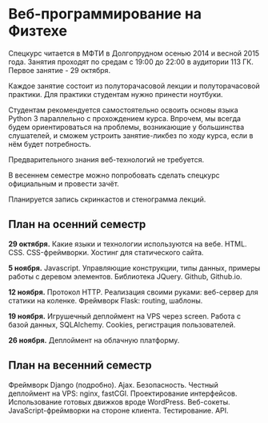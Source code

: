 Веб-программирование на Физтехе
===============

Спецкурс читается в МФТИ в Долгопрудном осенью 2014 и весной 2015 года. Занятия проходят по средам с 19:00 до 22:00 в аудитории 113 ГК. Первое занятие - 29 октября.

Каждое занятие состоит из полуторачасовой лекции и полуторачасовой практики. Для практики студентам нужно принести ноутбуки.

Студентам рекомендуется самостоятельно освоить основы языка Python 3 параллельно с прохождением курса. Впрочем, мы всегда будем ориентироваться на проблемы, возникающие у большинства слушателей, и сможем устроить занятие-ликбез по ходу курса, если в нём будет потребность.

Предварительного знания веб-технологий не требуется.

В весеннем семестре можно попробовать сделать спецкурс официальным и провести зачёт.

Планируется запись скринкастов и стенограмма лекций.

План на осенний семестр
----

**29 октября.** Какие языки и технологии используются на вебе. HTML. CSS. CSS-фреймворки. Хостинг для статического сайта.

**5 ноября.** Javascript. Управляющие конструкции, типы данных, примеры работы с деревом элементов. Библиотека JQuery. Github, Github.io.

**12 ноября.** Протокол HTTP. Реализация своими руками: веб-сервер для статики на коленке. Фреймворк Flask: routing, шаблоны.

**19 ноября.** Игрушечный деплоймент на VPS через screen. Работа с базой данных, SQLAlchemy. Cookies, регистрация пользователей.

**26 ноября.** Деплоймент на облачную платформу.

План на весенний семестр
-----

Фреймворк Django (подробно). Ajax. Безопасность. Честный деплоймент на VPS: nginx, fastCGI. Проектирование интерфейсов. Использование готовых движков вроде WordPress. Веб-сокеты. JavaScript-фреймворки на стороне клиента. Тестирование. API.
